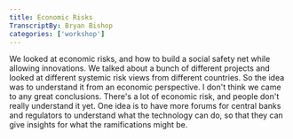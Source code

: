 ```yaml
---
title: Economic Risks
TranscriptBy: Bryan Bishop
categories: ['workshop']
---
```


We looked at economic risks, and how to build a social safety net while allowing innovations. We talked about a bunch of different projects and looked at different systemic risk views from different countries. So the idea was to understand it from an economic perspective. I don't think we came to any great conclusions. There's a lot of economic risk, and people don't really understand it yet. One idea is to have more forums for central banks and regulators to understand what the technology can do, so that they can give insights for what the ramifications might be.
